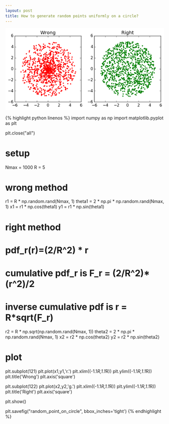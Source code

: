 ```yaml
---
layout: post
title: How to generate random points uniformly on a circle?
---
```


![](/images/random_point_on_circle.png?raw=true)

{% highlight python linenos %}
import numpy as np
import matplotlib.pyplot as plt

plt.close("all")

# setup
Nmax = 1000
R = 5

# wrong method
r1 = R * np.random.rand(Nmax, 1)
theta1 = 2 * np.pi * np.random.rand(Nmax, 1)
x1 = r1 * np.cos(theta1)
y1 = r1 * np.sin(theta1)

# right method
# pdf_r(r)=(2/R^2) * r
# cumulative pdf_r is F_r = (2/R^2)* (r^2)/2
# inverse cumulative pdf is r = R*sqrt(F_r)
r2 = R * np.sqrt(np.random.rand(Nmax, 1))
theta2 = 2 * np.pi * np.random.rand(Nmax, 1)
x2 = r2 * np.cos(theta2)
y2 = r2 * np.sin(theta2)

# plot
plt.subplot(121)
plt.plot(x1,y1,'r.')
plt.xlim((-1.1*R,1.1*R))
plt.ylim((-1.1*R,1.1*R))
plt.title('Wrong')
plt.axis('square')

plt.subplot(122)
plt.plot(x2,y2,'g.')
plt.xlim((-1.1*R,1.1*R))
plt.ylim((-1.1*R,1.1*R))
plt.title('Right')
plt.axis('square')

plt.show()

plt.savefig("random_point_on_circle", bbox_inches='tight')
{% endhighlight %}
